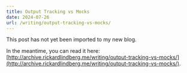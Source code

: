 ```yaml
---
title: Output Tracking vs Mocks
date: 2024-07-26
url: /writing/output-tracking-vs-mocks/
---
```


This post has not yet been imported to my new blog.

In the meantime, you can read it here: [http://archive.rickardlindberg.me/writing/output-tracking-vs-mocks/](http://archive.rickardlindberg.me/writing/output-tracking-vs-mocks/).
